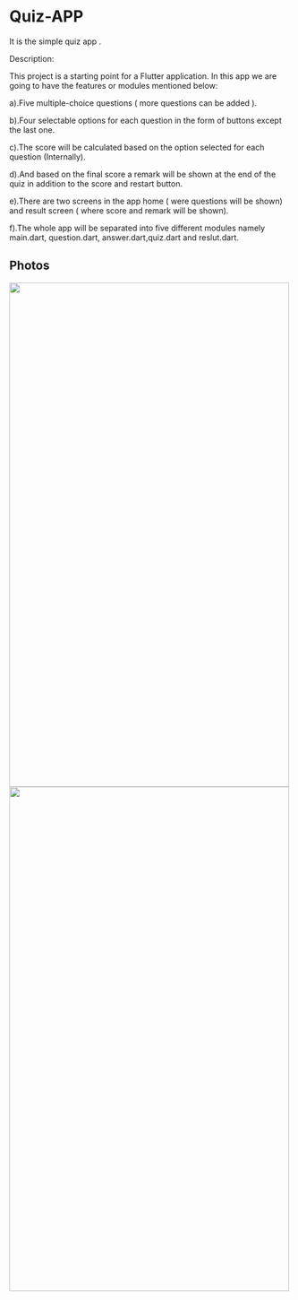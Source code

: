 # Quiz-APP
It is the simple quiz app .

Description:

This project is a starting point for a Flutter application.
In this app we are going to have the features or modules mentioned below:

a).Five multiple-choice questions ( more questions can be added ).

b).Four selectable options for each question in the form of buttons except the last one.

c).The score will be calculated based on the option selected for each question (Internally).

d).And based on the final score a remark will be shown at the end of the quiz in addition to the score and restart button.

e).There are two screens in the app home ( were questions will be shown) and result screen ( where score and remark will be shown).

f).The whole app will be separated into five different modules namely main.dart, question.dart, answer.dart,quiz.dart and reslut.dart.


## Photos
<img src="https://user-images.githubusercontent.com/80382586/111075166-bd7b2c80-850c-11eb-96e6-691712891078.jpg" width="500" height="900">

<img src="https://user-images.githubusercontent.com/80382586/111075163-b9e7a580-850c-11eb-8c02-afbcdf9a2c58.jpg" width="500" height="900">
